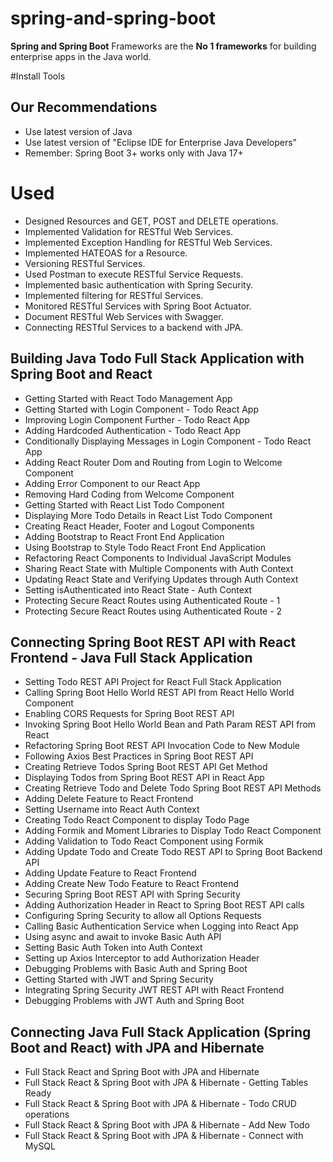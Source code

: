 # spring-and-spring-boot

**Spring and Spring Boot** Frameworks are the **No 1 frameworks** for building enterprise apps in the Java world. 


#Install Tools
## Our Recommendations
 - Use latest version of Java
 - Use latest version of "Eclipse IDE for Enterprise Java Developers"
 - Remember: Spring Boot 3+ works only with Java 17+

# Used

- Designed Resources and GET, POST and DELETE operations.
- Implemented Validation for RESTful Web Services.
- Implemented Exception Handling for RESTful Web Services.
- Implemented HATEOAS for a Resource.
- Versioning RESTful Services.
- Used Postman to execute RESTful Service Requests.
- Implemented basic authentication with Spring Security.
- Implemented filtering for RESTful Services.
- Monitored RESTful Services with Spring Boot Actuator.
- Document RESTful Web Services with Swagger.
- Connecting RESTful Services to a backend with JPA.

## Building Java Todo Full Stack Application with Spring Boot and React
- Getting Started with React Todo Management App
- Getting Started with Login Component - Todo React App
- Improving Login Component Further - Todo React App
- Adding Hardcoded Authentication - Todo React App
- Conditionally Displaying Messages in Login Component - Todo React App
- Adding React Router Dom and Routing from Login to Welcome Component
- Adding Error Component to our React App
- Removing Hard Coding from Welcome Component
- Getting Started with React List Todo Component
- Displaying More Todo Details in React List Todo Component
- Creating React Header, Footer and Logout Components
- Adding Bootstrap to React Front End Application
- Using Bootstrap to Style Todo React Front End Application
- Refactoring React Components to Individual JavaScript Modules
- Sharing React State with Multiple Components with Auth Context
- Updating React State and Verifying Updates through Auth Context
- Setting isAuthenticated into React State - Auth Context
- Protecting Secure React Routes using Authenticated Route - 1
- Protecting Secure React Routes using Authenticated Route - 2

## Connecting Spring Boot REST API with React Frontend - Java Full Stack Application
- Setting Todo REST API Project for React Full Stack Application
- Calling Spring Boot Hello World REST API from React Hello World Component
- Enabling CORS Requests for Spring Boot REST API
- Invoking Spring Boot Hello World Bean and Path Param REST API from React
- Refactoring Spring Boot REST API Invocation Code to New Module
- Following Axios Best Practices in Spring Boot REST API
- Creating Retrieve Todos Spring Boot REST API Get Method
- Displaying Todos from Spring Boot REST API in React App
- Creating Retrieve Todo and Delete Todo Spring Boot REST API Methods
- Adding Delete Feature to React Frontend
- Setting Username into React Auth Context
- Creating Todo React Component to display Todo Page
- Adding Formik and Moment Libraries to Display Todo React Component
- Adding Validation to Todo React Component using Formik
- Adding Update Todo and Create Todo REST API to Spring Boot Backend API
- Adding Update Feature to React Frontend
- Adding Create New Todo Feature to React Frontend
- Securing Spring Boot REST API with Spring Security
- Adding Authorization Header in React to Spring Boot REST API calls
- Configuring Spring Security to allow all Options Requests
- Calling Basic Authentication Service when Logging into React App
- Using async and await to invoke Basic Auth API
- Setting Basic Auth Token into Auth Context
- Setting up Axios Interceptor to add Authorization Header
-  Debugging Problems with Basic Auth and Spring Boot
- Getting Started with JWT and Spring Security
- Integrating Spring Security JWT REST API with React Frontend
- Debugging Problems with JWT Auth and Spring Boot

## Connecting Java Full Stack Application (Spring Boot and React) with JPA and Hibernate
- Full Stack React and Spring Boot with JPA and Hibernate
- Full Stack React & Spring Boot with JPA & Hibernate - Getting Tables Ready
- Full Stack React & Spring Boot with JPA & Hibernate - Todo CRUD operations
- Full Stack React & Spring Boot with JPA & Hibernate - Add New Todo
- Full Stack React & Spring Boot with JPA & Hibernate - Connect with MySQL
